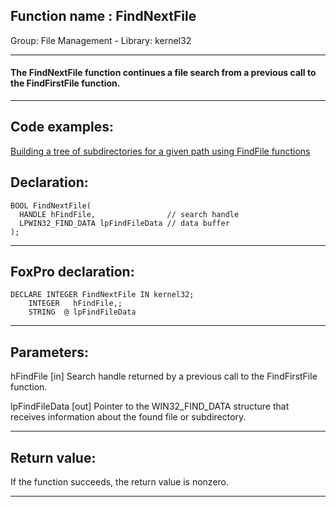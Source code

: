 
## Function name : FindNextFile
Group: File Management - Library: kernel32    
***  


#### The FindNextFile function continues a file search from a previous call to the FindFirstFile function.
***  


## Code examples:
[Building a tree of subdirectories for a given path using FindFile functions](../../samples/sample_236.md)  

## Declaration:
```foxpro  
BOOL FindNextFile(
  HANDLE hFindFile,                // search handle
  LPWIN32_FIND_DATA lpFindFileData // data buffer
);  
```  
***  


## FoxPro declaration:
```foxpro  
DECLARE INTEGER FindNextFile IN kernel32;
	INTEGER   hFindFile,;
	STRING  @ lpFindFileData  
```  
***  


## Parameters:
hFindFile 
[in] Search handle returned by a previous call to the FindFirstFile function. 

lpFindFileData 
[out] Pointer to the WIN32_FIND_DATA structure that receives information about the found file or subdirectory.   
***  


## Return value:
If the function succeeds, the return value is nonzero.  
***  

